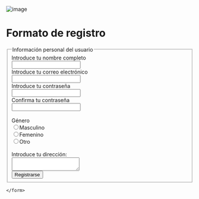 ![image](https://user-images.githubusercontent.com/91554777/170103427-2b681a6e-05b6-49f3-834b-c188ebf12fbb.png)

<!DOCTYPE html>
<html>
    <head>
        <title>Formulario</title>
    </head>
<body>
    <h1>Formato de registro</h1>
    <form action="">
        <fieldset>
            <legend>Información personal del usuario</legend>
        Introduce tu nombre completo <br>
        <input type="text" name="nombre" required> <br>
        Introduce tu correo electrónico <br>
        <input type="email" name="correo"> <br>
        Introduce tu contraseña <br>
        <input type="password" id="password" name="password"> <br>
        Confirma tu contraseña <br>
        <input type="password" name="password"> <br>
        <br>
        Género <br>
        <input type="radio" id="gender" name="gender" value="male" />Masculino <br>
        <input type="radio" id="gender" name="gender" value="female"/>Femenino <br>
        <input type="radio" id="gender" name="gender" value="other"/>Otro <br>
        <br>
        Introduce tu dirección: <br>
        <textarea rows="2" cols="20"></textarea> <br>
         <input type="submit" value="Registrarse">
         </fieldset>







    </form>

        
        
</body>
